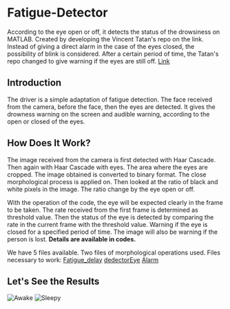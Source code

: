 # Fatigue-Detector
According to the eye open or off, it detects the status of the drowsiness on MATLAB.
Created by developing the Vincent Tatan's repo on the link. Instead of giving a direct alarm in the case of the eyes closed, the possibility of blink is considered.
After a certain period of time, the Tatan's repo changed to give warning if the eyes are still off.
[Link](https://github.com/VincentTatan/DrowsinessDetectionSystem?source=post_page-----28a9903015f3---------------------- "link")

## Introduction
The driver is a simple adaptation of fatigue detection. The face received from the camera, before the face, then the eyes are detected. 
It gives the drowness warning on the screen and audible warning, according to the open or closed of the eyes.

## How Does It Work?
The image received from the camera is first detected with Haar Cascade. Then again with Haar Cascade with eyes. The area where the eyes are cropped. 
The image obtained is converted to binary format. The close morphological process is applied on. Then looked at the ratio of black and white pixels in the image. 
The ratio change by the eye open or off.

With the operation of the code, the eye will be expected clearly in the frame to be taken. The rate received from the first frame is determined as threshold value. 
Then the status of the eye is detected by comparing the rate in the current frame with the threshold value. Warning if the eye is closed for a specified period of time.
The image will also be warning if the person is lost. **Details are available in codes.**

We have 5 files available. Two files of morphological operations used.
Files necessary to work: [Fatigue_delay](../blob/main/Fatigue_delay.m)
                         [dedectorEye](../blob/main/dedectorEye.m)
                         [Alarm](../blob/main/Alarm.wav)

## Let's See the Results

![Awake](../main/images/awake.png "Status: Awake")
![Sleepy](../main/images/sleepy.png "Status: Sleepy")
